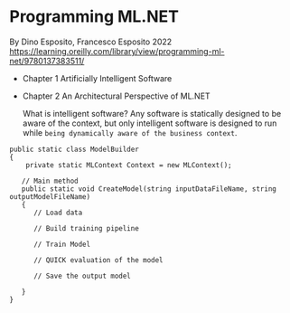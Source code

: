 # Programming ML.NET
By Dino Esposito, Francesco Esposito 2022
https://learning.oreilly.com/library/view/programming-ml-net/9780137383511/


- Chapter 1 Artificially Intelligent Software

- Chapter 2 An Architectural Perspective of ML.NET
  
  What is intelligent software? Any software is statically designed to be aware of the context, but only intelligent software is designed to run while `being dynamically aware of the business context`.

```
public static class ModelBuilder
{
    private static MLContext Context = new MLContext();
 
   // Main method
   public static void CreateModel(string inputDataFileName, string outputModelFileName)
   {
      // Load data
 
      // Build training pipeline
 
      // Train Model
 
      // QUICK evaluation of the model 
 
      // Save the output model 
 
   }
}
```

